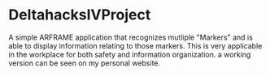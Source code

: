 # DeltahacksIVProject

A simple ARFRAME application that recognizes mutliple "Markers" and is able to display information relating to those markers. This is very applicable in the workplace for both safety and information organization. a working version can be seen on my personal website.
